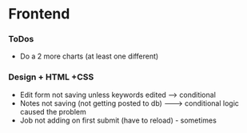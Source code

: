# Frontend

### ToDos

<!-- * Make style of company and keywords required -->

* Do a 2 more charts (at least one different)
  <!-- * Fix barchart column titles -->
    <!-- * Change chart color scheme. -> blue? -->

### Design + HTML +CSS

<!-- * Make Add job clickable / all black. -->

<!-- * Change text to sort by "Stages" instead of "Status" -->

<!-- * Hide "Minimum" on NVD3 progression bar -->

<!-- * center "edit" + "remove" above Deadline/Contact and so on
 -->


- Edit form not saving unless keywords edited --> conditional
- Notes not saving (not getting posted to db)  ---> conditional logic caused the problem
- Job not adding on first submit (have to reload) - sometimes